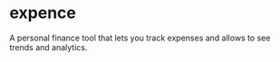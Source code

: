 # expence

A personal finance tool that lets you track expenses and allows to see trends and analytics.